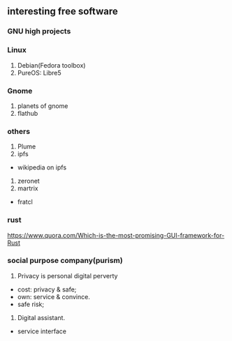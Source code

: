 ## interesting free software
### GNU high projects

### Linux
1. Debian(Fedora toolbox)
1. PureOS: Libre5

### Gnome
1. planets of gnome
1. flathub

### others
1. Plume
1. ipfs
  - wikipedia on ipfs
1. zeronet
1. martrix
  - fratcl

### rust
https://www.quora.com/Which-is-the-most-promising-GUI-framework-for-Rust  

### social purpose company(purism)
1. Privacy is personal digital perverty
  - cost: privacy & safe;
  - own: service & convince.
  - safe risk;
1. Digital assistant.
  - service interface
